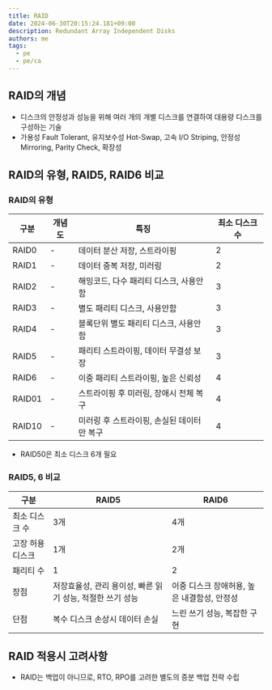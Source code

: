 ```yaml
---
title: RAID
date: 2024-06-30T20:15:24.181+09:00
description: Redundant Array Independent Disks
authors: me
tags:
  - pe
  - pe/ca 
---
```


## RAID의 개념

- 디스크의 안정성과 성능을 위해 여러 개의 개별 디스크를 연결하여 대용량 디스크를 구성하는 기술
- 가용성 Fault Tolerant, 유지보수성 Hot-Swap, 고속 I/O Striping, 안정성 Mirroring, Parity Check, 확장성

## RAID의 유형, RAID5, RAID6 비교

### RAID의 유형

| 구분 | 개념도 | 특징 | 최소 디스크 수 |
| --- | --- | --- | --- |
| RAID0 | - | 데이터 분산 저장, 스트라이핑 | 2 |
| RAID1 | - | 데이터 중복 저장, 미러링 | 2 |
| RAID2 | - | 해밍코드, 다수 패리티 디스크, 사용안함 | 3 |
| RAID3 | - | 별도 패리티 디스크, 사용안함 | 3 |
| RAID4 | - | 블록단위 별도 패리티 디스크, 사용안함 | 3 |
| RAID5 | - | 패리티 스트라이핑, 데이터 무결성 보장 | 3 |
| RAID6 | - | 이중 패리티 스트라이핑, 높은 신뢰성  | 4 |
| RAID01 | - | 스트라이핑 후 미러링, 장애시 전체 복구 | 4 |
| RAID10 | - | 미러링 후 스트라이핑, 손실된 데이터만 복구 | 4 |

- RAID50은 최소 디스크 6개 필요

### RAID5, 6 비교

| 구분 | RAID5 | RAID6 |
| --- | --- | --- |
| 최소 디스크 수 | 3개 | 4개 |
| 고장 허용 디스크 | 1개 | 2개 |
| 패리티 수 | 1 | 2 |
| 장점 | 저장효율성, 관리 용이성, 빠른 읽기 성능, 적절한 쓰기 성능 | 이중 디스크 장애허용, 높은 내결함성, 안정성 |
| 단점 | 복수 디스크 손상시 데이터 손실 | 느린 쓰기 성능, 복잡한 구현 |

## RAID 적용시 고려사항

- RAID는 백업이 아니므로, RTO, RPO를 고려한 별도의 증분 백업 전략 수립
